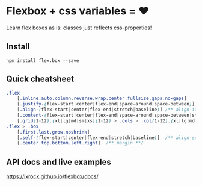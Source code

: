 # Flexbox + css variables = ❤

Learn flex boxes as is: classes just reflects css-properties!

## Install
`npm install flex.box --save`

## Quick cheatsheet
```css
.flex
    [.inline.auto.column.reverse.wrap.center.fullsize.gaps.no-gaps]
    [.justify-(flex-start|center|flex-end|space-around|space-between)] /** justify-content **/
    [.align-(flex-start|center|flex-end|stretch|baseline)] /** align-items **/
    [.content-(flex-start|center|flex-end|space-around|space-between|stretch)] /** align-content **/
    [.grid(1-12).(xl|lg|md|sm|xs)(1-12) > .cols > .col(1-12).(xl|lg|md|sm|xs)(1-12)-(hidden|visible)] /* grid */
.flex > .box
    [.first.last.grow.noshrink]
    [.self-(flex-start|center|flex-end|stretch|baseline)]  /** align-self **/
    [.center.top.bottom.left.right]  /** margin **/
```

## API docs and live examples
https://ixrock.github.io/flexbox/docs/
